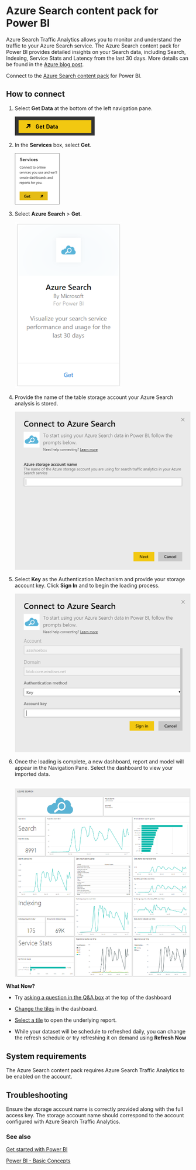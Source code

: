 <properties
   pageTitle="Azure Search content pack"
   description="Azure Search content pack for Power BI"
   services="powerbi"
   documentationCenter=""
   authors="ajayan"
   manager="erikre"
   backup="maggiesMSFT"
   editor=""
   tags=""
   qualityFocus="no"
   qualityDate=""/>

<tags
   ms.service="powerbi"
   ms.devlang="NA"
   ms.topic="article"
   ms.tgt_pltfrm="NA"
   ms.workload="powerbi"
   ms.date="08/10/2017"
   ms.author="ajayan"/>

# Azure Search content pack for Power BI

Azure Search Traffic Analytics allows you to monitor and understand the traffic to your Azure Search service. The Azure Search content pack for Power BI provides detailed insights on your Search data, including Search, Indexing, Service Stats and Latency from the last 30 days. More details can be found in the [Azure blog post](https://azure.microsoft.com/en-us/blog/analyzing-your-azure-search-traffic/).

Connect to the [Azure Search content pack](https://app.powerbi.com/getdata/services/azure-search) for Power BI.

## How to connect
1.  Select **Get Data** at the bottom of the left navigation pane.

    ![](media/powerbi-content-pack-azure-search/PBI_GetData.png) 

2.  In the **Services** box, select **Get**.

    ![](media/powerbi-content-pack-azure-search/PBI_GetServices.png) 

3.  Select **Azure Search** \> **Get**.

    ![](media/powerbi-content-pack-azure-search/azuresearch.png)

4.  Provide the name of the table storage account your Azure Search analysis is stored.

    ![](media/powerbi-content-pack-azure-search/params.png)

5.  Select **Key** as the Authentication Mechanism and provide your storage account key. Click **Sign In** and to begin the loading process.

    ![](media/powerbi-content-pack-azure-search/creds.png)

6.  Once the loading is complete, a new dashboard, report and model will appear in the Navigation Pane. Select the dashboard to view your imported data.

     ![](media/powerbi-content-pack-azure-search/dashboard2.png)

**What Now?**

- Try [asking a question in the Q&A box](powerbi-service-q-and-a.md) at the top of the dashboard

- [Change the tiles](powerbi-service-edit-a-tile-in-a-dashboard.md) in the dashboard.

- [Select a tile](powerbi-service-dashboard-tiles.md) to open the underlying report.

- While your dataset will be schedule to refreshed daily, you can change the refresh schedule or try refreshing it on demand using **Refresh Now**

## System requirements

The Azure Search content pack requires Azure Search Traffic Analytics to be enabled on the account.

## Troubleshooting

Ensure the storage account name is correctly provided along with the full access key. The storage account name should correspond to the account configured with Azure Search Traffic Analytics.

### See also

[Get started with Power BI](powerbi-service-get-started.md)

[Power BI - Basic Concepts](powerbi-service-basic-concepts.md)
